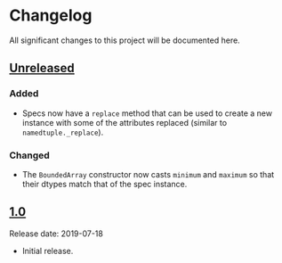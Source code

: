 # Changelog

All significant changes to this project will be documented here.

## [Unreleased]

### Added

*   Specs now have a `replace` method that can be used to create a new instance
    with some of the attributes replaced (similar to `namedtuple._replace`).

### Changed

*   The `BoundedArray` constructor now casts `minimum` and `maximum` so that
    their dtypes match that of the spec instance.

## [1.0]

Release date: 2019-07-18

*   Initial release.

[Unreleased]: https://github.com/deepmind/dm_env/compare/v1.0...HEAD
[1.0]: https://github.com/deepmind/dm_env/releases/tag/v1.0
